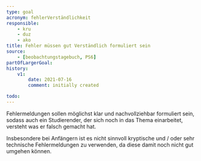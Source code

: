 ```yaml
---
type: goal
acronym: fehlerVerständlichkeit
responsible: 
    - kru
    - duz
    - ako
title: Fehler müssen gut Verständlich formuliert sein
source:
    - [beobachtungstagebuch, PS6]
partOfLargerGoal: 
history:
    v1:
        date: 2021-07-16
        comment: initially created

todo:
---
```


Fehlermeldungen sollen möglichst klar und nachvollziehbar formuliert sein, sodass auch ein Studierender, der sich noch in das Thema einarbeitet, versteht was er falsch gemacht hat.

Insbesondere bei Anfängern ist es nicht sinnvoll kryptische und / oder sehr technische Fehlermeldungen zu verwenden, da diese damit noch nicht gut umgehen können.